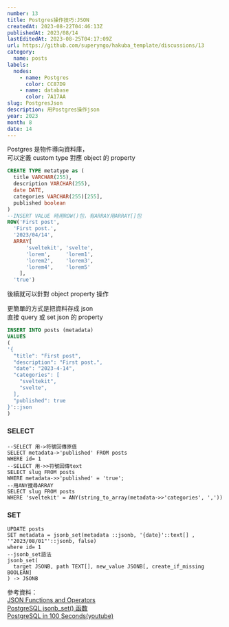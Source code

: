 ```yaml
---
number: 13
title: Postgres操作技巧:JSON
createdAt: 2023-08-22T04:46:13Z
publishedAt: 2023/08/14
lastEditedAt: 2023-08-25T04:17:09Z
url: https://github.com/superyngo/hakuba_template/discussions/13
category:
  name: posts
labels:
  nodes:
    - name: Postgres
      color: CC87D9
    - name: database
      color: 7A17AA
slug: PostgresJson
description: 用Postgres操作json
year: 2023
month: 8
date: 14
---
```



Postgres 是物件導向資料庫，  
可以定義 custom type 對應 object 的 property

```sql
CREATE TYPE metatype as (
  title VARCHAR(255),
  description VARCHAR(255),
  date DATE,
  categories VARCHAR(255)[255],
  published boolean
)
--INSERT VALUE 時用ROW()包，有ARRAY用ARRAY[]包
ROW('First post',
  'First post.',
  '2023/04/14',
  ARRAY[
      'sveltekit', 'svelte',
      'lorem',     'lorem1',
      'lorem2',    'lorem3',
      'lorem4',    'lorem5'
    ],
  'true')
```

後續就可以針對 object property 操作

更簡單的方式是把資料存成 json  
直接 query 或 set json 的 property

```sql
INSERT INTO posts (metadata)
VALUES
(
'{
  "title": "First post",
  "description": "First post.",
  "date": "2023-4-14",
  "categories": [
    "sveltekit",
    "svelte",
  ],
  "published": true
}'::json
)
```

### SELECT

```
--SELECT 用->符號回傳原值
SELECT metadata->'published' FROM posts
WHERE id= 1
--SELECT 用->>符號回傳text
SELECT slug FROM posts
WHERE metadata->>'published' = 'true';
--用ANY搜尋ARRAY
SELECT slug FROM posts
WHERE 'sveltekit' = ANY(string_to_array(metadata->>'categories', ','))
```

### SET

```
UPDATE posts
SET metadata = jsonb_set(metadata ::jsonb, '{date}'::text[] , '"2023/08/01"'::jsonb, false)
where id= 1
--jsonb_set語法
jsonb_set(
  target JSONB, path TEXT[], new_value JSONB[, create_if_missing BOOLEAN]
) -> JSONB
```

參考資料：  
[JSON Functions and Operators](https://www.postgresql.org/docs/9.3/functions-json.html)  
[PostgreSQL jsonb_set() 函数](https://www.sjkjc.com/postgresql-ref/jsonb_set/)  
[PostgreSQL in 100 Seconds(youtube)](https://www.youtube.com/watch?v=n2Fluyr3lbc)

